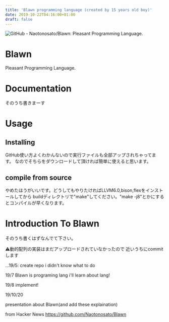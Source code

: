```yaml
---
title: 'Blawn programming language (created by 15 years old boy)'
date: 2019-10-22T04:16:00+01:00
draft: false
---
```


![](https://avatars0.githubusercontent.com/u/33174108?s=400&v=4 "GitHub - Naotonosato/Blawn: Pleasant Programming Language.")  

[](https://github.com/Naotonosato/Blawn#blawn)Blawn
===================================================

Pleasant Programming Language.

[](https://github.com/Naotonosato/Blawn#documentation)Documentation
===================================================================

そのうち書きまーす

[](https://github.com/Naotonosato/Blawn#usage)Usage
===================================================

[](https://github.com/Naotonosato/Blawn#installing)Installing
-------------------------------------------------------------

GitHub使い方よくわかんないので実行ファイルも全部アップされちゃってます。 なのでそちらをダウンロードして頂ければ簡単に使えると思います。

[](https://github.com/Naotonosato/Blawn#compile-from-source)compile from source
-------------------------------------------------------------------------------

やめたほうがいいです。どうしてもやりたければLLVM6.0,bison,flexをインストールしてから buildディレクトリで"make"してください。"make -j8"とかにするとコンパイルが早くなります。

[](https://github.com/Naotonosato/Blawn#introduction-to-blawn)Introduction To Blawn
===================================================================================

そのうち書くはずなんでて下さい。

⚠️動的配列の実装はまだアップロードされていなかったので 近いうちにcommitします

…19/5: create repo i didn't know what to do

19/7 Blawn is programing lang i'll learn about lang!

19/8 implement!

19/10/20

presentation about Blawn(and add these explaination)

  
  
from Hacker News https://github.com/Naotonosato/Blawn